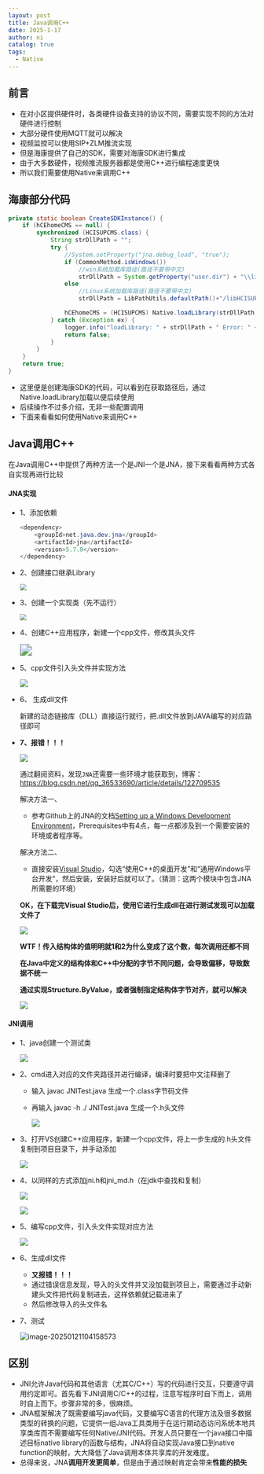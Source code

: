 ```yaml
---
layout: post
title: Java调用C++
date: 2025-1-17
author: ni
catalog: true
tags:
  - Native
---
```


## 前言

- 在对小区提供硬件时，各类硬件设备支持的协议不同，需要实现不同的方法对硬件进行控制
- 大部分硬件使用MQTT就可以解决
- 视频监控可以使用SIP+ZLM推流实现
- 但是海康提供了自己的SDK，需要对海康SDK进行集成
- 由于大多数硬件，视频推流服务器都是使用C++进行编程速度更快
- 所以我们需要使用Native来调用C++

## 海康部分代码

```java
private static boolean CreateSDKInstance() {
    if (hCEhomeCMS == null) {
        synchronized (HCISUPCMS.class) {
            String strDllPath = "";
            try {
                //System.setProperty("jna.debug_load", "true");
                if (CommonMethod.isWindows())
                    //win系统加载库路径(路径不要带中文)
                    strDllPath = System.getProperty("user.dir") + "\\lib\\HCISUPCMS.dll";
                else
                    //Linux系统加载库路径(路径不要带中文)
                    strDllPath = LibPathUtils.defaultPath()+"/libHCISUPCMS.so";

                hCEhomeCMS = (HCISUPCMS) Native.loadLibrary(strDllPath, HCISUPCMS.class);
            } catch (Exception ex) {
                logger.info("loadLibrary: " + strDllPath + " Error: " + ex.getMessage());
                return false;
            }
        }
    }
    return true;
}
```

- 这里便是创建海康SDK的代码，可以看到在获取路径后，通过Native.loadLibrary加载以便后续使用
- 后续操作不过多介绍，无非一些配置调用
- 下面来看看如何使用Native来调用C++

## Java调用C++

在Java调用C++中提供了两种方法一个是JNI一个是JNA，接下来看看两种方式各自实现再进行比较

#### JNA实现

- 1、添加依赖

  ```java
  <dependency>
      <groupId>net.java.dev.jna</groupId>
      <artifactId>jna</artifactId>
      <version>5.7.0</version>
  </dependency>
  ```

  

- 2、创建接口继承Library

  <img src="https://nihhh1-blog.oss-cn-beijing.aliyuncs.com/my-blog/JNA%26JNI/Snipaste_2025-01-17_14-11-08.png" style="zoom:80%;" />

- 3、创建一个实现类（先不运行）

  <img src="https://nihhh1-blog.oss-cn-beijing.aliyuncs.com/my-blog/JNA%26JNI/Snipaste_2025-01-17_14-15-26.png" style="zoom:80%;" />

- 4、创建C++应用程序，新建一个cpp文件，修改其头文件

  <img src="https://nihhh1-blog.oss-cn-beijing.aliyuncs.com/my-blog/JNA%26JNI/Snipaste_2025-01-20_17-12-56.png" style="zoom:150%;" />

- 5、cpp文件引入头文件并实现方法

  ![](https://nihhh1-blog.oss-cn-beijing.aliyuncs.com/my-blog/JNA%26JNI/Snipaste_2025-01-17_14-11-08.png)

- 6、 生成dll文件

  新建的动态链接库（DLL）直接运行就行，把.dll文件放到JAVA编写的对应路径即可

- **7、报错！！！**

  ![](https://nihhh1-blog.oss-cn-beijing.aliyuncs.com/my-blog/JNA%26JNI/Snipaste_2025-01-20_15-03-08.png)

  通过翻阅资料，发现`JNA`还需要一些环境才能获取到，博客：https://blog.csdn.net/qq_36533690/article/details/122709535

  解决方法一、

  - 参考Github上的JNA的文档[Setting up a Windows Development Environment](https://github.com/java-native-access/jna/blob/master/www/WindowsDevelopmentEnvironment.md)，Prerequisites中有4点，每一点都涉及到一个需要安装的环境或者程序等。

  解决方法二、

  - 直接安装[Visual Studio](https://visualstudio.microsoft.com/zh-hans/vs/)，勾选“使用C++的桌面开发”和“通用Windows平台开发”，然后安装，安装好后就可以了。（猜测：这两个模块中包含JNA所需要的环境）

  **OK，在下载完Visual Studio后，使用它进行生成dll在进行测试发现可以加载文件了**

  ![](https://nihhh1-blog.oss-cn-beijing.aliyuncs.com/my-blog/JNA%26JNI/Snipaste_2025-01-20_17-27-15.png)

  **WTF！传入结构体的值明明就1和2为什么变成了这个数，每次调用还都不同**

  **在Java中定义的结构体和C++中分配的字节不同问题，会导致偏移，导致数据不统一**

  **通过实现Structure.ByValue，或者强制指定结构体字节对齐，就可以解决**

  ![](https://nihhh1-blog.oss-cn-beijing.aliyuncs.com/my-blog/JNA%26JNI/Snipaste_2025-01-20_17-34-44.png)

  

#### JNI调用

- 1、java创建一个测试类

  ![](https://nihhh1-blog.oss-cn-beijing.aliyuncs.com/my-blog/JNA%26JNI/Snipaste_2025-01-21_10-24-01.png)

- 2、cmd进入对应的文件夹路径并进行编译，编译时要把中文注释删了

  - 输入 javac JNITest.java 生成一个.class字节码文件

  - 再输入 javac -h ./ JNITest.java 生成一个.h头文件

    ![](https://nihhh1-blog.oss-cn-beijing.aliyuncs.com/my-blog/JNA%26JNI/Snipaste_2025-01-20_17-46-42.png)

- 3、打开VS创建C++应用程序，新建一个cpp文件，将上一步生成的.h头文件复制到项目目录下，并手动添加 

  ![](https://nihhh1-blog.oss-cn-beijing.aliyuncs.com/my-blog/JNA%26JNI/Snipaste_2025-01-21_10-24-27.png)

- 4、以同样的方式添加jni.h和jni_md.h（在jdk中查找和复制）

  ![](https://nihhh1-blog.oss-cn-beijing.aliyuncs.com/my-blog/JNA%26JNI/Snipaste_2025-01-20_17-50-52.png)

  ![](https://nihhh1-blog.oss-cn-beijing.aliyuncs.com/my-blog/JNA%26JNI/Snipaste_2025-01-21_10-24-35.png)

- 5、编写cpp文件，引入头文件实现对应方法

  ![](https://nihhh1-blog.oss-cn-beijing.aliyuncs.com/my-blog/JNA%26JNI/Snipaste_2025-01-21_10-24-15.png)

- 6、生成dll文件

  - **又报错！！！**
  - 通过错误信息发现，导入的头文件并又没加载到项目上，需要通过手动新建头文件把代码复制进去，这样依赖就记载进来了
  - 然后修改导入的头文件名

- 7、测试

  ![image-20250121104158573](C:\Users\19078\AppData\Roaming\Typora\typora-user-images\image-20250121104158573.png)

## 区别

- JNI允许Java代码和其他语言（尤其C/C++）写的代码进行交互，只要遵守调用约定即可。首先看下JNI调用C/C++的过程，注意写程序时自下而上，调用时自上而下。步骤非常的多，很麻烦。
- JNA框架解决了既需要编写java代码，又要编写C语言的代理方法及很多数据类型的转换的问题，它提供一组Java工具类用于在运行期动态访问系统本地共享类库而不需要编写任何Native/JNI代码。开发人员只要在一个java接口中描述目标native library的函数与结构，JNA将自动实现Java接口到native function的映射，大大降低了Java调用本体共享库的开发难度。
- 总得来说，JNA**调用开发更简单**，但是由于通过映射肯定会带来**性能的损失**





​		






